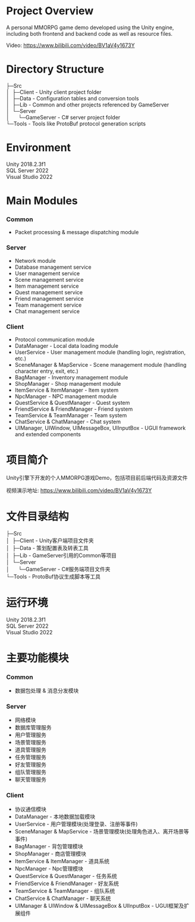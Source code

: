 
# Project Overview

A personal MMORPG game demo developed using the Unity engine, including both frontend and backend code as well as resource files.

Video: https://www.bilibili.com/video/BV1aV4y1673Y

# Directory Structure

├─Src  
│&nbsp;&nbsp;├─Client - Unity client project folder  
│&nbsp;&nbsp;├─Data - Configuration tables and conversion tools  
│&nbsp;&nbsp;├─Lib - Common and other projects referenced by GameServer  
│&nbsp;&nbsp;└─Server  
│&nbsp;&nbsp;&nbsp;&nbsp;&nbsp;&nbsp;└─GameServer - C# server project folder  
└─Tools - Tools like ProtoBuf protocol generation scripts  

# Environment

Unity 2018.2.3f1  
SQL Server 2022  
Visual Studio 2022  

# Main Modules

### Common

- Packet processing & message dispatching module

### Server

- Network module  
- Database management service  
- User management service  
- Scene management service  
- Item management service  
- Quest management service  
- Friend management service  
- Team management service  
- Chat management service  

### Client

- Protocol communication module  
- DataManager - Local data loading module  
- UserService - User management module (handling login, registration, etc.)  
- SceneManager & MapService - Scene management module (handling character entry, exit, etc.)  
- BagManager - Inventory management module  
- ShopManager - Shop management module  
- ItemService & ItemManager - Item system  
- NpcManager - NPC management module  
- QuestService & QuestManager - Quest system  
- FriendService & FriendManager - Friend system  
- TeamService & TeamManager - Team system  
- ChatService & ChatManager - Chat system  
- UIManager, UIWindow, UIMessageBox, UIInputBox - UGUI framework and extended components  



# 项目简介

Unity引擎下开发的个人MMORPG游戏Demo，包括项目前后端代码及资源文件  

视频演示地址: https://www.bilibili.com/video/BV1aV4y1673Y

# 文件目录结构

├─Src  
│&nbsp;&nbsp;├─Client - Unity客户端项目文件夹  
│&nbsp;&nbsp;├─Data - 策划配置表及转表工具  
│&nbsp;&nbsp;├─Lib - GameServer引用的Common等项目  
│&nbsp;&nbsp;└─Server  
│&nbsp;&nbsp;&nbsp;&nbsp;&nbsp;&nbsp;└─GameServer - C#服务端项目文件夹  
└─Tools - ProtoBuf协议生成脚本等工具  

# 运行环境

Unity 2018.2.3f1  
SQL Server 2022  
Visual Studio 2022  

# 主要功能模块

### Common

- 数据包处理 & 消息分发模块  

### Server

- 网络模块  
- 数据库管理服务  
- 用户管理服务  
- 场景管理服务  
- 道具管理服务  
- 任务管理服务  
- 好友管理服务  
- 组队管理服务  
- 聊天管理服务  

### Client

- 协议通信模块  
- DataManager - 本地数据加载模块  
- UserService - 用户管理模块(处理登录、注册等事件)  
- SceneManager & MapService - 场景管理模块(处理角色进入、离开场景等事件)  
- BagManager - 背包管理模块  
- ShopManager - 商店管理模块  
- ItemService & ItemManager - 道具系统  
- NpcManager - Npc管理模块  
- QuestService & QuestManager - 任务系统  
- FriendService & FriendManager - 好友系统  
- TeamService & TeamManager - 组队系统  
- ChatService & ChatManager - 聊天系统  
- UIManager & UIWindow & UIMessageBox & UIInputBox - UGUI框架及扩展组件  
